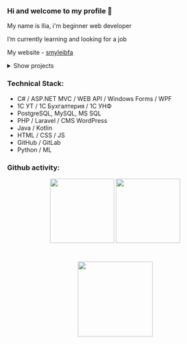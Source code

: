 ### Hi and welcome to my profile 👋 

My name is Ilia, i'm beginner web developer

I’m currently learning and looking for a job

My website - [smyleibfa](https://smylebifa.github.io)

<details>
  <summary>Show projects</summary>

- Automated accounting system for a football club (1C) - **[ASFC](https://github.com/smylebifa/1C/tree/main/%D0%A0%D0%B5%D1%88%D0%B5%D0%BD%D0%B8%D1%8F%20%D0%B7%D0%B0%D0%B4%D0%B0%D1%87/%D0%A1%D0%BE%D0%B7%D0%B4%D0%B0%D0%BD%D0%BD%D1%8B%D0%B5%20%D0%BA%D0%BE%D0%BD%D1%84%D0%B8%D0%B3%D1%83%D1%80%D0%B0%D1%86%D0%B8%D0%B8/%D0%A1%D0%B8%D1%81%D1%82%D0%B5%D0%BC%D0%B0%20%D1%84%D1%83%D1%82%D0%B1%D0%BE%D0%BB%D1%8C%D0%BD%D0%BE%D0%B3%D0%BE%20%D0%BA%D0%BB%D1%83%D0%B1%D0%B0)**

- Creating an electronic digital signature, sending by mail and verifying the signature (ASP NET, MVC) - **[DigitalSignature](https://github.com/smylebifa/CreateAndSendSignatureByGmail)**

- API for working with exchange rates (ASP NET, Web API) - **[ExchangeRates](https://github.com/smylebifa/ExchangeRates)**

- Web application for automating R&D processes (ASP NET, MVC) - **[RD2](https://github.com/smylebifa/RD2)** 

- Web site created as a Decision Support System for scrintific centers and researchers (CMS WordPress, JS) - **[SNTR](https://github.com/smylebifa/SNTR)** 

- Web application for tracking user purchases (ASP NET, MVC) - **[ProductsAccounting](https://github.com/smylebifa/ProductsAccounting)** and API (YML) - **[ProductAPI](https://github.com/smylebifa/ProductAPI)**  
  
- Android application - cryptography test (Kotlin) - **[CryptQuiz](https://github.com/smylebifa/CryptQuiz)**

- Application for differentiating user rights and storing encrypted data (Qt, C++) - **[SecInf](https://github.com/smylebifa/SecInf2)**

- Decisions of Web (HTML, CSS, JS) - **[Web](https://github.com/smylebifa/SolutionsWeb)**

- Configurations, external processing, 1C manual - **[1C](https://github.com/smylebifa/1C)**

- Web site for working with telegram groups, using Perl - **[WebTelegramBot](https://github.com/smylebifa/WebTelegramBot)** 

</details>

### Technical Stack:
* C# / ASP.NET MVC / WEB API / Windows Forms / WPF
* 1C УТ / 1C Бухгалтерия / 1C УНФ
* PostgreSQL, MySQL, MS SQL 
* PHP / Laravel / CMS WordPress
* Java / Kotlin
* HTML / CSS / JS
* GitHub / GitLab
* Python / ML

### Github activity:

<p align='center'>
   <a href="https://github-readme-stats.vercel.app/api?username=smylebifa&show_icons=true&count_private=true">
       <img height=150 src="https://github-readme-stats.vercel.app/api?username=smylebifa&show_icons=true&count_private=true&theme=tokyonight"/></a>
  
   <a href="https://github.com/smylebifa/github-readme-stats">
       <img height=150 src="https://github-readme-stats.vercel.app/api/top-langs/?username=smylebifa&layout=compact&theme=tokyonight"/></a>
</p>

<div align="center" style="margin: 40px 0">
   <a href="https://github.com/smylebifa/github-profile-views-counter">
       <img width="175px" src="https://smylebifa/ghpvc/?username=smylebifa&color=DE002D">
   </a>
</div>
